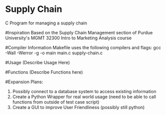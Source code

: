# Supply Chain
C Program for managing a supply chain

#Inspiration
Based on the Supply Chain Management section of Purdue University's MGMT 32300 Intro to Marketing Analysis course

#Compiler Information
Makefile uses the following compilers and flags:
	gcc -Wall -Werror -g -o main main.c supply-chain.c

#Usage
(Describe Usage Here)

#Functions
(Describe Functions here)

#Expansion Plans:
1. Possibly connect to a database system to access existing information
2. Create a Python Wrapper for real world usage (need to be able to call functions from outside of test case script)
3. Create a GUI to improve User Friendliness (possibly still python)